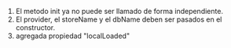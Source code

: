 1. El metodo init ya no puede ser llamado de forma independiente.
2. El provider, el storeName y el dbName deben ser pasados en el constructor.
3. agregada propiedad "localLoaded"